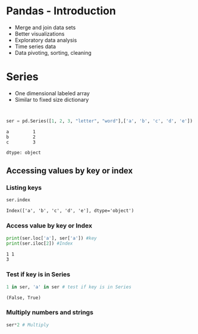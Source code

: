 # Pandas - Introduction

- Merge and join data sets
- Better visualizations
- Exploratory data analysis
- Time series data
- Data pivoting, sorting, cleaning

# Series

- One dimensional labeled array
- Similar to fixed size dictionary

```bash

```

```python

ser = pd.Series([1, 2, 3, "letter", "word"],['a', 'b', 'c', 'd', 'e'])

```

    a         1
    b         2
    c         3

    dtype: object

## Accessing values by key or index

### Listing keys

```python
ser.index
```

    Index(['a', 'b', 'c', 'd', 'e'], dtype='object')

### Access value by key or Index

```python
print(ser.loc['a'], ser['a']) #key
print(ser.iloc[2]) #Index
```

    1 1
    3

### Test if key is in Series

```python
1 in ser, 'a' in ser # test if key is in Series
```

    (False, True)

### Multiply numbers and strings

```python
ser*2 # Multiply
```
